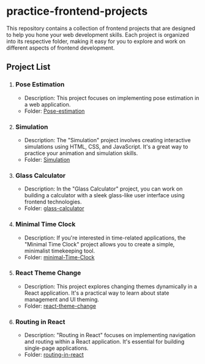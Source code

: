 # practice-frontend-projects

This repository contains a collection of frontend projects that are designed to help you hone your web development skills. Each project is organized into its respective folder, making it easy for you to explore and work on different aspects of frontend development.

## Project List

1. ### Pose Estimation
   - Description: This project focuses on implementing pose estimation in a web application.
   - Folder: [Pose-estimation](Pose-estimation)

2. ### Simulation
   - Description: The "Simulation" project involves creating interactive simulations using HTML, CSS, and JavaScript. It's a great way to practice your animation and simulation skills.
   - Folder: [Simulation](Simulation)

3. ### Glass Calculator
   - Description: In the "Glass Calculator" project, you can work on building a calculator with a sleek glass-like user interface using frontend technologies.
   - Folder: [glass-calculator](glass-calculator)

4. ### Minimal Time Clock
   - Description: If you're interested in time-related applications, the "Minimal Time Clock" project allows you to create a simple, minimalist timekeeping tool.
   - Folder: [minimal-Time-Clock](minimal-Time-Clock)

5. ### React Theme Change
   - Description: This project explores changing themes dynamically in a React application. It's a practical way to learn about state management and UI theming.
   - Folder: [react-theme-change](react-theme-change)

6. ### Routing in React
   - Description: "Routing in React" focuses on implementing navigation and routing within a React application. It's essential for building single-page applications.
   - Folder: [routing-in-react](routing-in-react)

